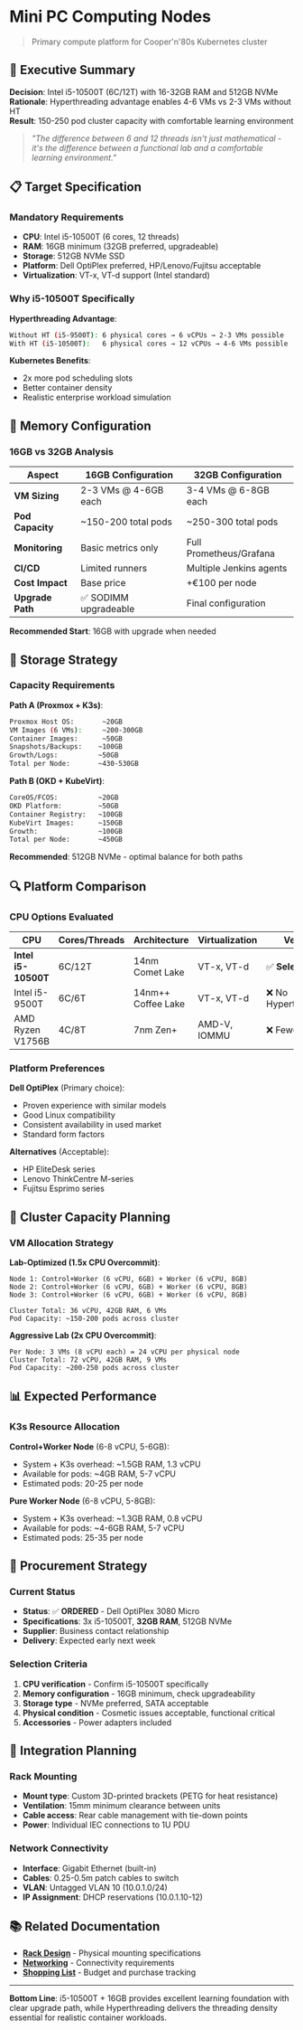 # Mini PC Computing Nodes

> Primary compute platform for Cooper'n'80s Kubernetes cluster

## 🎯 Executive Summary

**Decision**: Intel i5-10500T (6C/12T) with 16-32GB RAM and 512GB NVMe  
**Rationale**: Hyperthreading advantage enables 4-6 VMs vs 2-3 VMs without HT  
**Result**: 150-250 pod cluster capacity with comfortable learning environment  

> *"The difference between 6 and 12 threads isn't just mathematical - it's the difference between a functional lab and a comfortable learning environment."*

## 📋 Target Specification

### Mandatory Requirements
- **CPU**: Intel i5-10500T (6 cores, 12 threads)
- **RAM**: 16GB minimum (32GB preferred, upgradeable)
- **Storage**: 512GB NVMe SSD
- **Platform**: Dell OptiPlex preferred, HP/Lenovo/Fujitsu acceptable
- **Virtualization**: VT-x, VT-d support (Intel standard)

### Why i5-10500T Specifically

**Hyperthreading Advantage**:
```bash
Without HT (i5-9500T): 6 physical cores → 6 vCPUs → 2-3 VMs possible
With HT (i5-10500T):   6 physical cores → 12 vCPUs → 4-6 VMs possible
```

**Kubernetes Benefits**:
- 2x more pod scheduling slots
- Better container density
- Realistic enterprise workload simulation

## 💾 Memory Configuration

### 16GB vs 32GB Analysis

| Aspect | 16GB Configuration | 32GB Configuration |
|--------|-------------------|-------------------|
| **VM Sizing** | 2-3 VMs @ 4-6GB each | 3-4 VMs @ 6-8GB each |
| **Pod Capacity** | ~150-200 total pods | ~250-300 total pods |
| **Monitoring** | Basic metrics only | Full Prometheus/Grafana |
| **CI/CD** | Limited runners | Multiple Jenkins agents |
| **Cost Impact** | Base price | +€100 per node |
| **Upgrade Path** | ✅ SODIMM upgradeable | Final configuration |

**Recommended Start**: 16GB with upgrade when needed

## 💾 Storage Strategy

### Capacity Requirements

**Path A (Proxmox + K3s)**:
```bash
Proxmox Host OS:       ~20GB
VM Images (6 VMs):     ~200-300GB
Container Images:      ~50GB
Snapshots/Backups:    ~100GB
Growth/Logs:          ~50GB
Total per Node:       ~430-530GB
```

**Path B (OKD + KubeVirt)**:
```bash
CoreOS/FCOS:          ~20GB
OKD Platform:         ~50GB
Container Registry:   ~100GB
KubeVirt Images:      ~150GB
Growth:               ~100GB
Total per Node:       ~450GB
```

**Recommended**: 512GB NVMe - optimal balance for both paths

## 🔍 Platform Comparison

### CPU Options Evaluated

| CPU | Cores/Threads | Architecture | Virtualization | Verdict |
|-----|---------------|--------------|----------------|---------|
| **Intel i5-10500T** | 6C/12T | 14nm Comet Lake | VT-x, VT-d | ✅ **Selected** |
| Intel i5-9500T | 6C/6T | 14nm++ Coffee Lake | VT-x, VT-d | ❌ No Hyperthreading |
| AMD Ryzen V1756B | 4C/8T | 7nm Zen+ | AMD-V, IOMMU | ❌ Fewer cores |

### Platform Preferences

**Dell OptiPlex** (Primary choice):
- Proven experience with similar models
- Good Linux compatibility
- Consistent availability in used market
- Standard form factors

**Alternatives** (Acceptable):
- HP EliteDesk series
- Lenovo ThinkCentre M-series
- Fujitsu Esprimo series

## 🎯 Cluster Capacity Planning

### VM Allocation Strategy

**Lab-Optimized (1.5x CPU Overcommit)**:
```
Node 1: Control+Worker (6 vCPU, 6GB) + Worker (6 vCPU, 8GB)
Node 2: Control+Worker (6 vCPU, 6GB) + Worker (6 vCPU, 8GB)  
Node 3: Control+Worker (6 vCPU, 6GB) + Worker (6 vCPU, 8GB)

Cluster Total: 36 vCPU, 42GB RAM, 6 VMs
Pod Capacity: ~150-200 pods across cluster
```

**Aggressive Lab (2x CPU Overcommit)**:
```
Per Node: 3 VMs (8 vCPU each) = 24 vCPU per physical node
Cluster Total: 72 vCPU, 42GB RAM, 9 VMs
Pod Capacity: ~200-250 pods across cluster
```

## 📊 Expected Performance

### K3s Resource Allocation

**Control+Worker Node** (6-8 vCPU, 5-6GB):
- System + K3s overhead: ~1.5GB RAM, 1.3 vCPU
- Available for pods: ~4GB RAM, 5-7 vCPU
- Estimated pods: 20-25 per node

**Pure Worker Node** (6-8 vCPU, 5-8GB):
- System + K3s overhead: ~1.3GB RAM, 0.8 vCPU
- Available for pods: ~4-6GB RAM, 5-7 vCPU
- Estimated pods: 25-35 per node

## 🛒 Procurement Strategy

### Current Status
- **Status**: ✅ **ORDERED** - Dell OptiPlex 3080 Micro
- **Specifications**: 3x i5-10500T, **32GB RAM**, 512GB NVMe
- **Supplier**: Business contact relationship
- **Delivery**: Expected early next week

### Selection Criteria
1. **CPU verification** - Confirm i5-10500T specifically
2. **Memory configuration** - 16GB minimum, check upgradeability
3. **Storage type** - NVMe preferred, SATA acceptable
4. **Physical condition** - Cosmetic issues acceptable, functional critical
5. **Accessories** - Power adapters included

## 🔧 Integration Planning

### Rack Mounting
- **Mount type**: Custom 3D-printed brackets (PETG for heat resistance)
- **Ventilation**: 15mm minimum clearance between units
- **Cable access**: Rear cable management with tie-down points
- **Power**: Individual IEC connections to 1U PDU

### Network Connectivity
- **Interface**: Gigabit Ethernet (built-in)
- **Cables**: 0.25-0.5m patch cables to switch
- **VLAN**: Untagged VLAN 10 (10.0.1.0/24)
- **IP Assignment**: DHCP reservations (10.0.1.10-12)

## 📚 Related Documentation

- **[Rack Design](rack.md)** - Physical mounting specifications
- **[Networking](networking.md)** - Connectivity requirements
- **[Shopping List](../shopping-list.md)** - Budget and purchase tracking

---

**Bottom Line**: i5-10500T + 16GB provides excellent learning foundation with clear upgrade path, while Hyperthreading delivers the threading density essential for realistic container workloads.